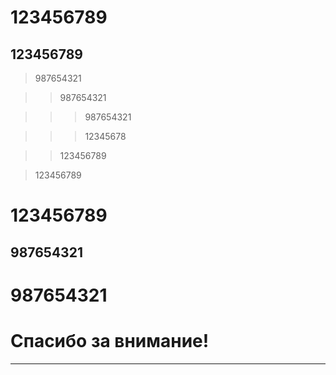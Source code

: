 # 123456789

## 123456789

>987654321

>>987654321

>>>987654321

>>>12345678

>>123456789

>123456789

# 123456789 #

## 987654321 ##

# 987654321 #

# Спасибо за внимание!

____
